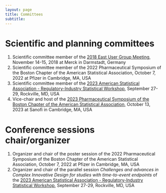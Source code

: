 ```yaml
---
layout: page
title: Committees
subtitle: 
---
```


# Scientific and planning committees

1. Scientific committee member of the [2018 East User Group Meeting](https://www.cytel.com/blog/eu_eugm_2018), November 14-15, 2018 at Merck in Darmstadt, Germany
2. Scientific committee member of the 2022 Pharmaceutical Symposium of the Boston Chapter of the American Statistical Association, October 7, 2022 at Pfizer in Cambridge, MA, USA
3. Scientific committee member of the [2023 American Statistical Association - Regulatory-Industry Statistical Workshop](https://ww2.amstat.org/meetings/biop/2023/), September 27-29, Rockville, MD, USA
4. Vice-chair and host of the [2023 Pharmaceutical Symposium of the Boston Chapter of the American Statistical Association](https://community.amstat.org/bostonchapter/upcoming-events/new-page2), October 13, 2023 at Sanofi in Cambridge, MA, USA

# Conference sessions chair/organizer

1. Organizer and chair of the poster session of the 2022 Pharmaceutical Symposium of the Boston Chapter of the American Statistical Association, October 7, 2022 at Pfizer in Cambridge, MA, USA
2. Organizer and chair of the parallel session *Challenges and advances in Complex Innovative Design for studies with time-to-event endpoints* of the [2023 American Statistical Association - Regulatory-Industry Statistical Workshop](https://ww2.amstat.org/meetings/biop/2023/), September 27-29, Rockville, MD, USA